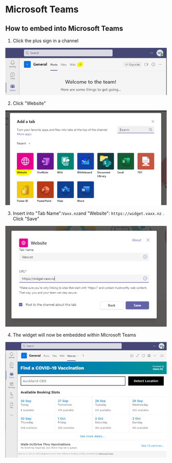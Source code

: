 # Microsoft Teams

## How to embed into Microsoft Teams

1. Click the plus sign in a channel

![](../.gitbook/assets/image.png)

  2. Click "Website"

![](../.gitbook/assets/image%20%282%29.png)

  3. Insert into "Tab Name":`Vaxx.nz`and "Website": `https://widget.vaxx.nz` . Click "Save"

![](../.gitbook/assets/image%20%283%29.png)

4. The widget will now be embedded within Microsoft Teams

![](../.gitbook/assets/image%20%284%29.png)

## 

